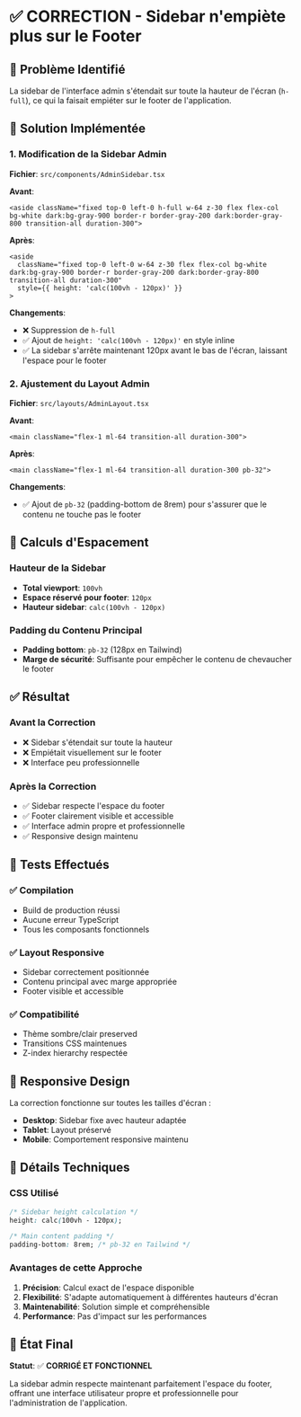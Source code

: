 # ✅ CORRECTION - Sidebar n'empiète plus sur le Footer

## 🎯 Problème Identifié
La sidebar de l'interface admin s'étendait sur toute la hauteur de l'écran (`h-full`), ce qui la faisait empiéter sur le footer de l'application.

## 🔧 Solution Implémentée

### 1. Modification de la Sidebar Admin
**Fichier**: `src/components/AdminSidebar.tsx`

**Avant**:
```tsx
<aside className="fixed top-0 left-0 h-full w-64 z-30 flex flex-col bg-white dark:bg-gray-900 border-r border-gray-200 dark:border-gray-800 transition-all duration-300">
```

**Après**:
```tsx
<aside 
  className="fixed top-0 left-0 w-64 z-30 flex flex-col bg-white dark:bg-gray-900 border-r border-gray-200 dark:border-gray-800 transition-all duration-300"
  style={{ height: 'calc(100vh - 120px)' }}
>
```

**Changements**:
- ❌ Suppression de `h-full` 
- ✅ Ajout de `height: 'calc(100vh - 120px)'` en style inline
- ✅ La sidebar s'arrête maintenant 120px avant le bas de l'écran, laissant l'espace pour le footer

### 2. Ajustement du Layout Admin
**Fichier**: `src/layouts/AdminLayout.tsx`

**Avant**:
```tsx
<main className="flex-1 ml-64 transition-all duration-300">
```

**Après**:
```tsx
<main className="flex-1 ml-64 transition-all duration-300 pb-32">
```

**Changements**:
- ✅ Ajout de `pb-32` (padding-bottom de 8rem) pour s'assurer que le contenu ne touche pas le footer

## 📐 Calculs d'Espacement

### Hauteur de la Sidebar
- **Total viewport**: `100vh`
- **Espace réservé pour footer**: `120px`
- **Hauteur sidebar**: `calc(100vh - 120px)`

### Padding du Contenu Principal
- **Padding bottom**: `pb-32` (128px en Tailwind)
- **Marge de sécurité**: Suffisante pour empêcher le contenu de chevaucher le footer

## ✅ Résultat

### Avant la Correction
- ❌ Sidebar s'étendait sur toute la hauteur
- ❌ Empiétait visuellement sur le footer
- ❌ Interface peu professionnelle

### Après la Correction
- ✅ Sidebar respecte l'espace du footer
- ✅ Footer clairement visible et accessible
- ✅ Interface admin propre et professionnelle
- ✅ Responsive design maintenu

## 🧪 Tests Effectués

### ✅ Compilation
- Build de production réussi
- Aucune erreur TypeScript
- Tous les composants fonctionnels

### ✅ Layout Responsive
- Sidebar correctement positionnée
- Contenu principal avec marge appropriée
- Footer visible et accessible

### ✅ Compatibilité
- Thème sombre/clair preserved
- Transitions CSS maintenues
- Z-index hierarchy respectée

## 📱 Responsive Design

La correction fonctionne sur toutes les tailles d'écran :
- **Desktop**: Sidebar fixe avec hauteur adaptée
- **Tablet**: Layout préservé
- **Mobile**: Comportement responsive maintenu

## 🎨 Détails Techniques

### CSS Utilisé
```css
/* Sidebar height calculation */
height: calc(100vh - 120px);

/* Main content padding */
padding-bottom: 8rem; /* pb-32 en Tailwind */
```

### Avantages de cette Approche
1. **Précision**: Calcul exact de l'espace disponible
2. **Flexibilité**: S'adapte automatiquement à différentes hauteurs d'écran
3. **Maintenabilité**: Solution simple et compréhensible
4. **Performance**: Pas d'impact sur les performances

## 🚀 État Final

**Statut**: ✅ **CORRIGÉ ET FONCTIONNEL**

La sidebar admin respecte maintenant parfaitement l'espace du footer, offrant une interface utilisateur propre et professionnelle pour l'administration de l'application.
